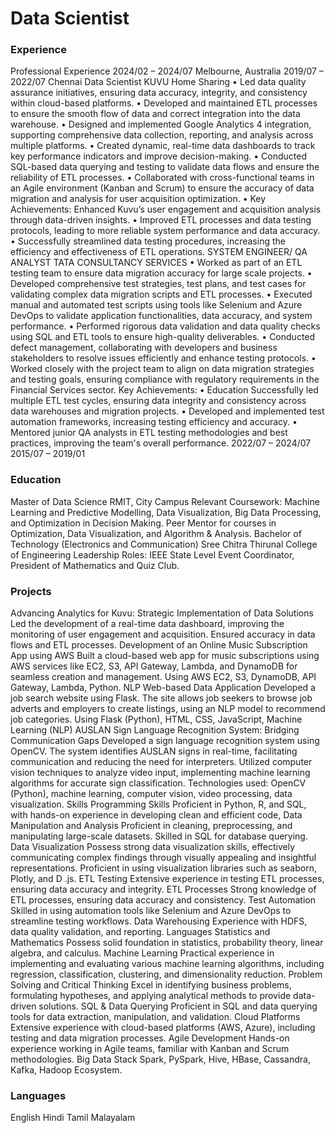 # Data Scientist

### Experience
 Professional Experience
 2024/02 – 2024/07
 Melbourne, Australia
 2019/07 – 2022/07
 Chennai
 Data Scientist
 KUVU Home Sharing
 •
 Led data quality assurance initiatives, ensuring data accuracy, integrity, and 
consistency within cloud-based platforms.
 •
 Developed and maintained ETL processes to ensure the smooth flow of data and 
correct integration into the data warehouse.
 •
 Designed and implemented Google Analytics 4 integration, supporting 
comprehensive data collection, reporting, and analysis across multiple platforms.
 •
 Created dynamic, real-time data dashboards to track key performance indicators and 
improve decision-making.
 •
 Conducted SQL-based data querying and testing to validate data flows and ensure 
the reliability of ETL processes.
 •
 Collaborated with cross-functional teams in an Agile environment (Kanban and 
Scrum) to ensure the accuracy of data migration and analysis for user acquisition 
optimization.
 •
 Key Achievements:
 Enhanced Kuvu’s user engagement and acquisition analysis through data-driven 
insights.
 •
 Improved ETL processes and data testing protocols, leading to more reliable system 
performance and data accuracy.
 •
 Successfully streamlined data testing procedures, increasing the efficiency and 
effectiveness of ETL operations.
 SYSTEM ENGINEER/ QA ANALYST
 TATA CONSULTANCY SERVICES
 •
 Worked as part of an ETL testing team to ensure data migration accuracy for large
scale projects.
 •
 Developed comprehensive test strategies, test plans, and test cases for validating 
complex data migration scripts and ETL processes.
 •
 Executed manual and automated test scripts using tools like Selenium and Azure 
DevOps to validate application functionalities, data accuracy, and system 
performance.
 •
 Performed rigorous data validation and data quality checks using SQL and ETL 
tools to ensure high-quality deliverables.
 •
 Conducted defect management, collaborating with developers and business 
stakeholders to resolve issues efficiently and enhance testing protocols.
•
 Worked closely with the project team to align on data migration strategies and 
testing goals, ensuring compliance with regulatory requirements in the Financial 
Services sector.
 Key Achievements:
 •
 Education
 Successfully led multiple ETL test cycles, ensuring data integrity and consistency 
across data warehouses and migration projects.
 •
 Developed and implemented test automation frameworks, increasing testing efficiency 
and accuracy.
 •
 Mentored junior QA analysts in ETL testing methodologies and best practices, 
improving the team's overall performance.
 2022/07 – 2024/07
 2015/07 – 2019/01
 ### Education
 Master of Data Science
 RMIT, City Campus
 Relevant Coursework: Machine Learning and Predictive Modelling, Data 
Visualization, Big Data Processing, and Optimization in Decision Making.
 Peer Mentor for courses in Optimization, Data Visualization, and Algorithm & 
Analysis.
 Bachelor of Technology (Electronics and Communication)
 Sree Chitra Thirunal College of Engineering
 Leadership Roles: IEEE State Level Event Coordinator, President of Mathematics and 
Quiz Club.
### Projects
 Advancing Analytics for Kuvu: Strategic Implementation of Data Solutions
 Led the development of a real-time data dashboard, improving the monitoring of user engagement and acquisition. 
Ensured accuracy in data flows and ETL processes.
 Development of an Online Music Subscription App using AWS
 Built a cloud-based web app for music subscriptions using AWS services like EC2, S3, API Gateway, Lambda, and 
DynamoDB for seamless creation and management.
 Using AWS EC2, S3, DynamoDB, API Gateway, Lambda, Python.
 NLP Web-based Data Application
 Developed a job search website using Flask. The site allows job seekers to browse job adverts and employers to 
create listings, using an NLP model to recommend job categories. Using Flask (Python), HTML, CSS, JavaScript, 
Machine Learning (NLP)
 AUSLAN Sign Language Recognition System: Bridging Communication Gaps
 Developed a sign language recognition system using OpenCV. The system identifies AUSLAN signs in real-time, 
facilitating communication and reducing the need for interpreters. Utilized computer vision techniques to analyze 
video input, implementing machine learning algorithms for accurate sign classification.
 Technologies used: OpenCV (Python), machine learning, computer vision, video processing, data visualization.
Skills
 Programming Skills
 Proficient in Python, R, and SQL, with hands-on 
experience in developing clean and efficient code,
 Data Manipulation and Analysis
 Proficient in cleaning, preprocessing, and manipulating 
large-scale datasets. Skilled in SQL for database 
querying.
 Data Visualization
 Possess strong data visualization skills, effectively 
communicating complex findings through visually 
appealing and insightful representations. Proficient in 
using visualization libraries such as seaborn, Plotly, and 
D .js.
 ETL Testing
 Extensive experience in testing ETL processes, 
ensuring data accuracy and integrity.
 ETL Processes
 Strong knowledge of ETL processes, ensuring data 
accuracy and consistency.
 Test Automation
 Skilled in using automation tools like Selenium and 
Azure DevOps to streamline testing workflows.
 Data Warehousing
 Experience with HDFS, data quality validation, and 
reporting.
 Languages
 Statistics and Mathematics
 Possess solid foundation in statistics, probability theory, 
linear algebra, and calculus.
 Machine Learning
 Practical experience in implementing and evaluating 
various machine learning algorithms, including 
regression, classification, clustering, and dimensionality 
reduction.
 Problem Solving and Critical Thinking
 Excel in identifying business problems, formulating 
hypotheses, and applying analytical methods to provide 
data-driven solutions.
 SQL & Data Querying
 Proficient in SQL and data querying tools for data 
extraction, manipulation, and validation.
 Cloud Platforms
 Extensive experience with cloud-based platforms 
(AWS, Azure), including testing and data migration 
processes.
 Agile Development
 Hands-on experience working in Agile teams, familiar 
with Kanban and Scrum methodologies.
 Big Data Stack
 Spark, PySpark, Hive, HBase, Cassandra, Kafka, 
Hadoop Ecosystem.
 ### Languages
 English
 Hindi
 Tamil
 Malayalam
